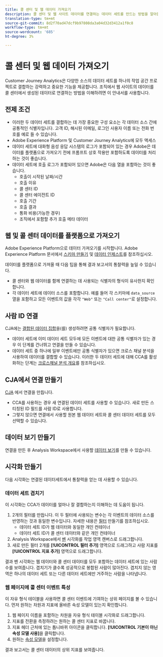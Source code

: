 ```yaml
---
title: 콜 센터 및 웹 데이터 가져오기
description: 콜 센터 및 웹 사이트 데이터를 연결하는 데이터 세트를 만드는 방법을 알아봅니다.
translation-type: tm+mt
source-git-commit: 8d2f70ad47dcf9b97808da3a04d32d3412a1f0c8
workflow-type: tm+mt
source-wordcount: '685'
ht-degree: 3%

---
```



# 콜 센터 및 웹 데이터 가져오기

Customer Journey Analytics은 다양한 소스의 데이터 세트를 하나의 작업 공간 프로젝트로 결합하는 강력하고 중요한 기능을 제공합니다. 조직에서 웹 사이트의 데이터를 콜 센터에서 생성된 데이터로 연결하는 방법을 이해하려면 이 안내서를 사용합니다.

## 전제 조건

* 이러한 두 데이터 세트를 결합하는 데 가장 중요한 구성 요소는 각 데이터 소스 간에 공통적인 식별자입니다. 고객 ID, 해시된 이메일, 로그인 사용자 이름 또는 전화 번호를 예로 들 수 있습니다.
* Adobe Experience Platform 및 Customer Journey Analytics에 모두 액세스
* 데이터 세트에 대화형 음성 응답 시스템의 로그가 포함되어 있는 경우 Adobe은 데이터를 플랫폼으로 가져오기 전에 프롬프트 상호 작용만 포함하도록 데이터를 처리하는 것이 좋습니다.
* 데이터 세트에 호출 로그가 포함되어 있으면 Adobe은 다음 열을 포함하는 것이 좋습니다.
   * 호출이 시작된 날짜/시간
   * 호출 이유
   * 콜 센터 ID
   * 콜 센터 에이전트 ID
   * 호출 기간
   * 호출 결과
   * 통화 비용(가능한 경우)
   * 조직에서 포함할 추가 호출 메타 데이터

## 웹 및 콜 센터 데이터를 플랫폼으로 가져오기

Adobe Experience Platform으로 데이터 가져오기를 시작합니다. Adobe Experience Platform 문서에서 [스키마 만들기](https://docs.adobe.com/content/help/ko-KR/experience-platform/xdm/tutorials/create-schema-ui.html) 및 [데이터 인제스트](https://docs.adobe.com/content/help/ko-KR/experience-platform/ingestion/home.html)를 참조하십시오.

데이터를 플랫폼으로 가져올 때 다음 팁을 통해 결과 보고서의 통찰력을 높일 수 있습니다.

* 콜 센터와 웹 데이터를 함께 연결하는 데 사용되는 식별자의 형식이 유사한지 확인합니다.
* 각 데이터 세트에 데이터 소스를 포함합니다. 예를 들어 각 스키마에 `data_source` 열을 포함하고 모든 이벤트의 값을 각각 `"Web"` 또는 `"Call center"`로 설정합니다.<!--mapper-->

## 사람 ID 연결

CJA에는 [결합된 데이터 집합](../connections/combined-dataset.md)을(를) 생성하려면 공통 식별자가 필요합니다.

* 데이터 세트에 이미 데이터 세트 모두에 모든 이벤트에 대한 공통 식별자가 있는 경우 이 단계를 건너뛰고 연결을 만들 수 있습니다.
* 데이터 세트 중 하나에 일부 이벤트에만 공통 식별자가 있으면 크로스 채널 분석을 사용하여 데이터를 결합할 수 있습니다. 이러한 두 데이터 세트에 대해 CCA를 활성화하는 단계는 [크로스채널 분석 개요](/help/connections/cca/overview.md)를 참조하십시오.

## CJA에서 연결 만들기

[CJA](/help/connections/create-connection.md) 에서 연결을 만듭니다.

* CCA를 사용하는 경우 새 연결된 데이터 세트를 사용할 수 있습니다. 새로 만든 스티칭된 ID 필드를 사람 ID로 사용합니다.
* 그렇지 않으면 연결에서 사용할 원본 웹 데이터 세트와 콜 센터 데이터 세트를 모두 선택할 수 있습니다.

## 데이터 보기 만들기

연결을 만든 후 Analysis Workspace에서 사용할 [데이터 보기](/help/data-views/create-dataview.md)를 만들 수 있습니다.<!-- page dimension last touch, session persistence -->
<!-- create calls metric using call center reason (requires data views 2.0). any column that triggers once per call -->

## 시각화 만들기

다음 시각화는 연결된 데이터세트에서 통찰력을 얻는 데 사용할 수 있습니다.

### 데이터 세트 겹치기

이 시각화는 CCA가 데이터를 얼마나 잘 결합하는지 이해하는 데 도움이 됩니다.

1. 2개의 필터를 만듭니다. 이 두 필터에 사용되는 변수는 각 이벤트의 데이터 소스를 반영하는 것과 동일한 변수입니다. 자세한 내용은 [필터](/help/components/filters/create-filters.md) 만들기를 참조하십시오.
   * 데이터 세트 ID가 웹 데이터와 동일한 개인 컨테이너
   * 데이터 세트 ID가 콜 센터 데이터와 같은 개인 컨테이너
2. Analysis Workspace에서 [벤](/help/analysis-workspace/visualizations/venn.md) 시각화를 작업 영역 캔버스로 드래그합니다.
3. 새로 만든 필터 2개를 **[!UICONTROL 필터 추가]** 영역으로 드래그하고 사람 지표를 **[!UICONTROL 지표 추가]** 영역으로 드래그합니다.

결과 벤 시각화는 웹 데이터와 콜 센터 데이터를 모두 포함하는 데이터 세트에 있는 사람 수를 보여줍니다. 겹치기가 클수록 성공적으로 봉합된 사람이 많아진다. 겹치지 않는 영역은 하나의 데이터 세트 또는 다른 데이터 세트에만 거주하는 사람을 나타냅니다.

### 웹 페이지에 콜 센터 이벤트 특성

이 자유 형식 테이블을 사용하면 콜 센터 이벤트에 기여하는 상위 페이지를 볼 수 있습니다. 먼저 원하는 차원과 지표에 올바른 속성 모델이 있는지 확인합니다.

1. 웹 페이지 이름을 포함하는 차원을 자유 형식 테이블 시각화로 드래그합니다.
1. 지표를 전환을 측정하려는 원하는 콜 센터 지표로 바꿉니다.
1. 지표 헤더 근처에 있는 톱니바퀴 아이콘을 클릭합니다. **[!UICONTROL 기본이 아닌 속성 모델 사용]**&#x200B;을 클릭합니다.
1. 원하는 [속성 모델](/help/data-views/configure-dataviews.md#Attribution-model)을 설정합니다.

결과 보고서는 콜 센터 데이터의 상위 지표를 보여줍니다.<!-- Complement with donut visualization -->

<!-- ### Flow between web data and call center

call reason as an exit dimension, web page name for previous pages

### Histogram


### Fallout

step 1: all sessions
step 2: purchase step 1
step 3: call

another good one

step 1: all sessions
step 2: -->

<!--  use target (AB testing) to test new versions of these pages so they reduce calls (using an eVar to determine A/B?)
  filter by specific call reason using workspace dropdowns
  visualize flow of pages > call reason 
-->